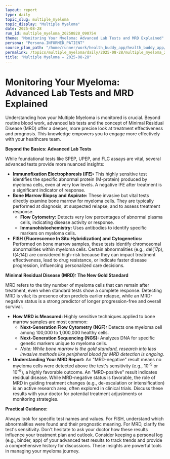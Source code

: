```yaml
---
layout: report
type: daily
topic_slug: multiple_myeloma
topic_display: "Multiple Myeloma"
date: 2025-08-28
run_id: multiple_myeloma_20250828_090754
theme: "Monitoring Your Myeloma: Advanced Lab Tests and MRD Explained"
persona: "Persona.INFORMED_PATIENT"
source_plan_path: "/home/runner/work/health_buddy_app/health_buddy_app/.results/multiple_myeloma/weekly_plan/2025-08-25/plan.json"
permalink: /topics/multiple_myeloma/daily/2025-08-28/multiple_myeloma_20250828_090754/
title: "Multiple Myeloma — 2025-08-28"
---
```


# Monitoring Your Myeloma: Advanced Lab Tests and MRD Explained

Understanding how your Multiple Myeloma is monitored is crucial. Beyond routine blood work, advanced lab tests and the concept of Minimal Residual Disease (MRD) offer a deeper, more precise look at treatment effectiveness and prognosis. This knowledge empowers you to engage more effectively with your healthcare team.

**Beyond the Basics: Advanced Lab Tests**

While foundational tests like SPEP, UPEP, and FLC assays are vital, several advanced tests provide more nuanced insights:

*   **Immunofixation Electrophoresis (IFE):** This highly sensitive test identifies the specific abnormal protein (M-protein) produced by myeloma cells, even at very low levels. A negative IFE after treatment is a significant indicator of response.
*   **Bone Marrow Biopsy and Aspirate:** These invasive but vital tests directly examine bone marrow for myeloma cells. They are typically performed at diagnosis, at suspected relapse, and to assess treatment response.
    *   **Flow Cytometry:** Detects very low percentages of abnormal plasma cells, indicating disease activity or response.
    *   **Immunohistochemistry:** Uses antibodies to identify specific markers on myeloma cells.
*   **FISH (Fluorescence In Situ Hybridization) and Cytogenetics:** Performed on bone marrow samples, these tests identify chromosomal abnormalities within myeloma cells. Certain abnormalities (e.g., del(17p), t(4;14)) are considered high-risk because they can impact treatment effectiveness, lead to drug resistance, or indicate faster disease progression, influencing personalized care decisions.

**Minimal Residual Disease (MRD): The New Gold Standard**

MRD refers to the tiny number of myeloma cells that can remain after treatment, even when standard tests show a complete response. Detecting MRD is vital; its presence often predicts earlier relapse, while an MRD-negative status is a strong predictor of longer progression-free and overall survival.

*   **How MRD is Measured:** Highly sensitive techniques applied to bone marrow samples are most common:
    *   **Next-Generation Flow Cytometry (NGF):** Detects one myeloma cell among 100,000 to 1,000,000 healthy cells.
    *   **Next-Generation Sequencing (NGS):** Analyzes DNA for specific genetic markers unique to myeloma cells.
    *   *Note: While bone marrow is the gold standard, research into less invasive methods like peripheral blood for MRD detection is ongoing.*
*   **Understanding Your MRD Report:** An "MRD-negative" result means no myeloma cells were detected above the test's sensitivity (e.g., 10<sup>-5</sup> or 10<sup>-6</sup>), a highly favorable outcome. An "MRD-positive" result indicates residual disease. While MRD-negative status is favorable, the role of MRD in guiding treatment changes (e.g., de-escalation or intensification) is an active research area, often explored in clinical trials. Discuss these results with your doctor for potential treatment adjustments or monitoring strategies.

**Practical Guidance:**

Always look for specific test names and values. For FISH, understand which abnormalities were found and their prognostic meaning. For MRD, clarify the test's sensitivity. Don't hesitate to ask your doctor how these results influence your treatment plan and outlook. Consider keeping a personal log (e.g., binder, app) of your advanced test results to track trends and provide a comprehensive history for discussions. These insights are powerful tools in managing your myeloma journey.

